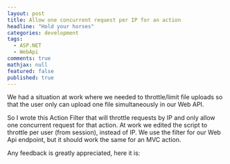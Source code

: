 ```yaml
---
layout: post
title: Allow one concurrent request per IP for an action
headline: "Hold your horses"
categories: development
tags: 
  - ASP.NET
  - WebApi
comments: true
mathjax: null
featured: false
published: true
---
```

We had a situation at work where we needed to throttle/limit file uploads so that the user only can upload one file simultaneously in our Web API.

So I wrote this Action Filter that will throttle requests by IP and only allow one concurrent request for that action. At work we edited the script to throttle per user (from session), instead of IP. We use the filter for our Web Api endpoint, but it should work the same for an MVC action.

Any feedback is greatly appreciated, here it is:

<script src="https://gist.github.com/abergs/9334586.js"></script>

